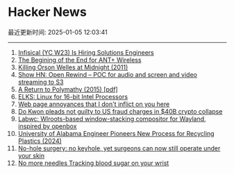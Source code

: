 # Hacker News

最近更新时间: 2025-01-05 12:03:41

--- 
1. [Infisical (YC W23) Is Hiring Solutions Engineers](https://www.ycombinator.com/companies/infisical/jobs/yaEvock-solutions-engineer) 
2. [The Begining of the End for ANT+ Wireless](https://www.dcrainmaker.com/2025/01/the-begining-of-the-end-for-ant-wireless.html) 
3. [Killing Orson Welles at Midnight (2011)](https://www.nybooks.com/articles/2011/04/28/killing-orson-welles-midnight/) 
4. [Show HN: Open Rewind – POC for audio and screen and video streaming to S3](https://github.com/janwilmake/efficient-recorder) 
5. [A Return to Polymathy (2015) [pdf]](https://paulrcohen.github.io/papers/Polymathy.pdf) 
6. [ELKS: Linux for 16-bit Intel Processors](https://github.com/ghaerr/elks) 
7. [Web page annoyances that I don't inflict on you here](http://rachelbythebay.com/w/2025/01/04/cruft/) 
8. [Do Kwon pleads not guilty to US fraud charges in $40B crypto collapse](https://www.reuters.com/legal/former-crypto-executive-do-kwon-due-us-court-criminal-fraud-charges-2025-01-02/) 
9. [Labwc: Wlroots-based window-stacking compositor for Wayland, inspired by openbox](https://labwc.github.io/) 
10. [University of Alabama Engineer Pioneers New Process for Recycling Plastics (2024)](https://news.ua.edu/2024/10/ua-chemical-engineer-plastic-recycling/) 
11. [No-hole surgery: no keyhole, yet surgeons can now still operate under your skin](https://www.nibib.nih.gov/news-events/newsroom/getting-under-your-skin-3d-printing-technique-builds-structures-through-tissues) 
12. [No more needles Tracking blood sugar on your wrist](https://uwaterloo.ca/news/media/no-more-needles-tracking-blood-sugar-your-wrist) 

